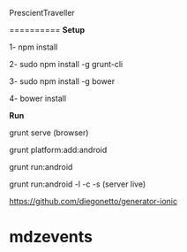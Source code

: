 PrescientTraveller

==========
**Setup**

1- npm install

2- sudo npm install -g grunt-cli

3- sudo npm install -g bower

4- bower install

**Run**

grunt serve (browser)

grunt platform:add:android

grunt run:android

grunt run:android -l -c -s (server live)

https://github.com/diegonetto/generator-ionic
# mdzevents 
